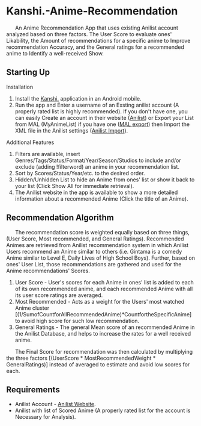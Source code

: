 # Kanshi.-Anime-Recommendation
&nbsp;&nbsp;&nbsp;&nbsp;&nbsp;&nbsp;An Anime Recommendation App that uses existing Anilist account analyzed based on three factors. The User Score to evaluate ones' Likability, the Amount of recommendations for a specific anime to Improve recommendation Accuracy, and the General ratings for a recommended anime to Identify a well-received Show.

## Starting Up
  Installation
  1. Install the [Kanshi.](https://github.com/u-Kuro/Kanshi.Anime-Recommendation/raw/main/Kanshi..apk) application in an Android mobile.
  2. Run the app and Enter a username of an Exsting anilist account (A properly rated list is highly recommended). If you don't have one, you can easily Create an account in their website ([Anilist](https://anilist.co/home)) or Export your List from MAL (MyAnimeList) if you have one ([MAL export](https://myanimelist.net/panel.php?go=export)) then Import the XML file in the Anilist settings ([Anilist Import](https://anilist.co/settings/import)).
  
  Additional Features
  1. Filters are available, insert Genres/Tags/Status/Format/Year/Season/Studios to include and/or exclude (adding !filterword) an anime in your recommendation list.
  2. Sort by Scores/Status/Year/etc. to the desired order.
  3. Hidden/Unhidden List to hide an Anime from ones' list or show it back to your list (Click Show All for immediate retrieval).
  4. The Anilist website in the app is available to show a more detailed information about a recommended Anime (Click the title of an Anime).

## Recommendation Algorithm
  &nbsp;&nbsp;&nbsp;&nbsp;&nbsp;&nbsp;The recommendation score is weighted equally based on three things, (User Score, Most recommended, and General Ratings). Recommended Animes are retrieved from Anilist recommendation system in which Anilist Users recommend an Anime similar to others (i.e. Gintama is a comedy Anime similar to Level E, Daily Lives of High School Boys). Further, based on ones' User List, those recommendations are gathered and used for the Anime recommendations' Scores.
  
  1. User Score - User's scores for each Anime in ones' list is added to each of its own recommended anime, and each recommended Anime with all its user score ratings are averaged.
  2. Most Recommended - Acts as a weight for the Users' most watched Anime cluster [(1/SumofCountforAllRecommendedAnime)*CountfortheSpecificAnime] to avoid high score for such low recommendation.
  3. General Ratings - The general Mean score of an recommended Anime in the Anilist Database, and helps to increase the rates for a well received anime.

  &nbsp;&nbsp;&nbsp;&nbsp;&nbsp;&nbsp;The Final Score for recommendation was then calculated by multiplying the three factors [(UserScore * MostRecommendedWeight * GeneralRatings)] instead of averaged to estimate and avoid low scores for each.
  
## Requirements
   - Anilist Account - [Anilist Website](https://anilist.co/home).
   - Anilist with list of Scored Anime (A properly rated list for the account is Necessary for Analysis).
